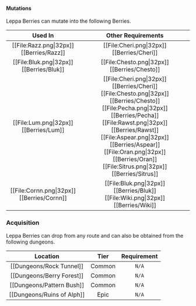 #### Mutations
Leppa Berries can mutate into the following Berries.

| Used In                                       | Other Requirements |
| :---:                                         | :---: |
| [[File:Razz.png\|32px]] [[Berries/Razz]]      | [[File:Cheri.png\|32px]] [[Berries/Cheri]] |
| [[File:Bluk.png\|32px]] [[Berries/Bluk]]      | [[File:Chesto.png\|32px]] [[Berries/Chesto]] |
| [[File:Lum.png\|32px]] [[Berries/Lum]]        | [[File:Cheri.png\|32px]] [[Berries/Cheri]] [[File:Chesto.png\|32px]] [[Berries/Chesto]] [[File:Pecha.png\|32px]] [[Berries/Pecha]] [[File:Rawst.png\|32px]] [[Berries/Rawst]] [[File:Aspear.png\|32px]] [[Berries/Aspear]] [[File:Oran.png\|32px]] [[Berries/Oran]] [[File:Sitrus.png\|32px]] [[Berries/Sitrus]] |
| [[File:Cornn.png\|32px]] [[Berries/Cornn]]    | [[File:Bluk.png\|32px]] [[Berries/Bluk]] [[File:Wiki.png\|32px]] [[Berries/Wiki]] |

### Acquisition
Leppa Berries can drop from any route and can also be obtained from the following dungeons.

| Location	                    | Tier	    | Requirement   |
| :---:                         | :---:     | :---:         |
| [[Dungeons/Rock Tunnel]]      | Common    | `N/A`         |
| [[Dungeons/Berry Forest]]     | Common	| `N/A`         |
| [[Dungeons/Pattern Bush]]     | Common	| `N/A`         |
| [[Dungeons/Ruins of Alph]]    | Epic      | `N/A`         |
